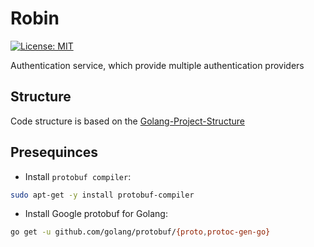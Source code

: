 # Robin
[![License: MIT](https://img.shields.io/badge/License-MIT-yellow.svg)](https://github.com/mindinventory/Golang-Project-Structure/blob/master/LICENSE)

Authentication service, which provide multiple authentication providers

## Structure

Code structure is based on the [Golang-Project-Structure](https://github.com/Mindinventory/Golang-Project-Structure)

## Presequinces

* Install `protobuf compiler`:

```sh
sudo apt-get -y install protobuf-compiler
```

* Install Google protobuf for Golang:

```sh
go get -u github.com/golang/protobuf/{proto,protoc-gen-go}
```